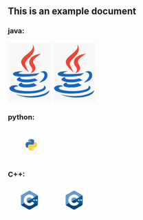 ## This is an example document

### java:

<img src="/MonsterDocsFork/assets/images/java.jpeg" width="100px" alt="">
<img src="/assets/images/java.jpeg" width="100px" alt="">

### python:

<img src="/MonsterDocsFork/python.jpg" width="100px" alt=""> <img src="/python.jpg" width="100px" alt="">

### C++:

<img src="/MonsterDocsFork/assets/images/c++.jpeg" width="100px" alt=""> <img src="/assets/images/c++.jpeg" width="100px" alt="">

